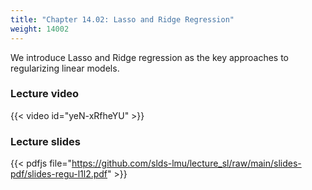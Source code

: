 ```yaml
---
title: "Chapter 14.02: Lasso and Ridge Regression"
weight: 14002
---
```

We introduce Lasso and Ridge regression as the key approaches to regularizing linear models.

<!--more-->

### Lecture video

{{< video id="yeN-xRfheYU" >}}

### Lecture slides

{{< pdfjs file="https://github.com/slds-lmu/lecture_sl/raw/main/slides-pdf/slides-regu-l1l2.pdf" >}}
